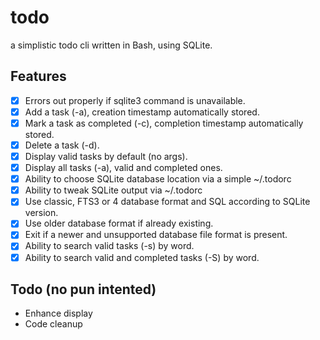 # todo
a simplistic todo cli written in Bash, using SQLite.

## Features
- [x] Errors out properly if sqlite3 command is unavailable.
- [x] Add a task (-a), creation timestamp automatically stored.
- [x] Mark a task as completed (-c), completion timestamp automatically stored.
- [x] Delete a task (-d).
- [x] Display valid tasks by default (no args).
- [x] Display all tasks (-a), valid and completed ones.
- [x] Ability to choose SQLite database location via a simple ~/.todorc
- [x] Ability to tweak SQLite output via ~/.todorc
- [x] Use classic, FTS3 or 4 database format and SQL according to SQLite version.
- [x] Use older database format if already existing.
- [x] Exit if a newer and unsupported database file format is present.
- [x] Ability to search valid tasks (-s) by word.
- [x] Ability to search valid and completed tasks (-S) by word.

## Todo (no pun intented)
* Enhance display
* Code cleanup
